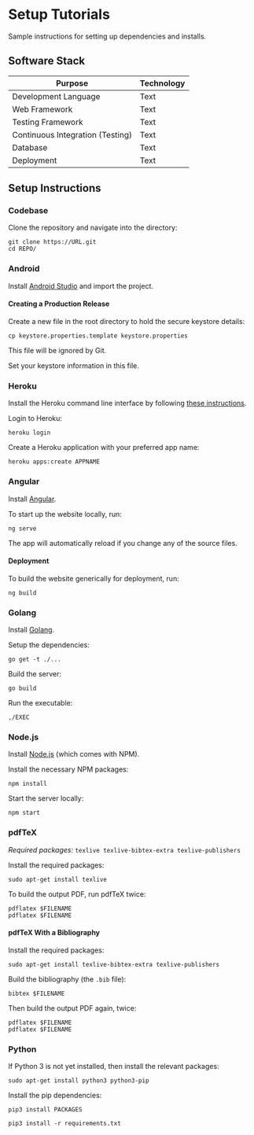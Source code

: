 # Setup Tutorials

Sample instructions for setting up dependencies and installs.

## Software Stack

| Purpose | Technology |
| --- | --- |
| Development Language | Text |
| Web Framework | Text |
| Testing Framework | Text |
| Continuous Integration (Testing) | Text |
| Database | Text |
| Deployment | Text |

## Setup Instructions

### Codebase

Clone the repository and navigate into the directory:
```shell
git clone https://URL.git
cd REPO/
```

### Android

Install [Android Studio](https://developer.android.com/studio/) and import the project.

#### Creating a Production Release

Create a new file in the root directory to hold the secure keystore details:
```shell
cp keystore.properties.template keystore.properties
```

This file will be ignored by Git.

Set your keystore information in this file.

### Heroku

Install the Heroku command line interface by following [these instructions](https://devcenter.heroku.com/articles/heroku-command-line).

Login to Heroku:
```shell
heroku login
```

Create a Heroku application with your preferred app name:
```shell
heroku apps:create APPNAME
```

### Angular

Install [Angular](https://angular.io/).

To start up the website locally, run:
```shell
ng serve
```

The app will automatically reload if you change any of the source files.

#### Deployment

To build the website generically for deployment, run:
```shell
ng build
```

### Golang

Install [Golang](https://golang.org/doc/install).

Setup the dependencies:
```shell
go get -t ./...
```

Build the server:
```shell
go build
```

Run the executable:
```shell
,/EXEC
```

### Node.js

Install [Node.js](https://nodejs.org/en/download/) (which comes with NPM).

Install the necessary NPM packages:
```shell
npm install
```

Start the server locally:
```shell
npm start
```

### pdfTeX

_Required packages:_ `texlive texlive-bibtex-extra texlive-publishers`

Install the required packages:
```shell
sudo apt-get install texlive
```

To build the output PDF, run pdfTeX twice:
```shell
pdflatex $FILENAME
pdflatex $FILENAME
```

#### pdfTeX With a Bibliography

Install the required packages:
```shell
sudo apt-get install texlive-bibtex-extra texlive-publishers
```

Build the bibliography (the `.bib` file):
```shell
bibtex $FILENAME
```

Then build the output PDF again, twice:
```shell
pdflatex $FILENAME
pdflatex $FILENAME
```

### Python

If Python 3 is not yet installed, then install the relevant packages:
```shell
sudo apt-get install python3 python3-pip
```

Install the pip dependencies:
```shell
pip3 install PACKAGES
```

```shell
pip3 install -r requirements.txt
```
